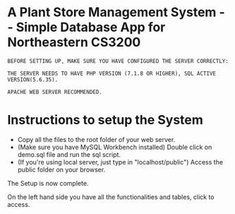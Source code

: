 # A Plant Store Management System -- Simple Database App for Northeastern CS3200

```
BEFORE SETTING UP, MAKE SURE YOU HAVE CONFIGURED THE SERVER CORRECTLY:

THE SERVER NEEDS TO HAVE PHP VERSION (7.1.8 OR HIGHER), SQL ACTIVE VERSION(5.6.35).

APACHE WEB SERVER RECOMMENDED.
```

# Instructions to setup the System

* Copy all the files to the root folder of your web server.
* (Make sure you have MySQL Workbench installed) Double click on demo.sql file
    and run the sql script.
* (If you're using local server, just type in "localhost/public") Access the
    public folder on your browser.


The Setup is now complete.

On the left hand side you have all the functionalities and tables, click to access.
